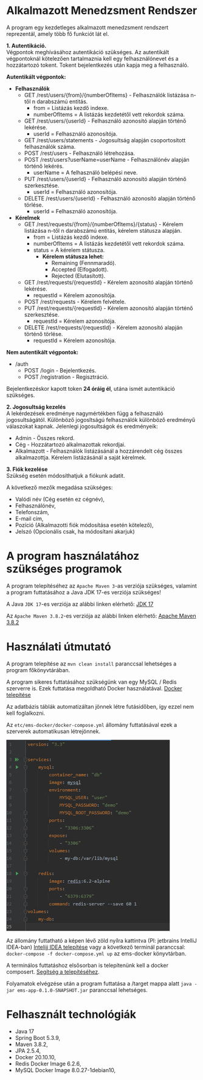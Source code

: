 # Alkalmazott Menedzsment Rendszer

A program egy kezdetleges alkalmazott menedzsment rendszert reprezentál, amely több fő funkciót lát el.

**1. Autentikáció.** \
Végpontok meghívásához autentikáció szükséges. 
Az autentikált végpontoknál kötelezően tartalmaznia kell egy felhasználónevet és a hozzátartozó tokent.
Tokent bejelentkezés után kapja meg a felhasználó.

**Autentikált végpontok:**

  - **Felhasználók**
    - GET /rest/users/{from}/{numberOfItems} - Felhasználók listázása n-től n darabszámú entitás.
      - from = Listázás kezdő indexe.
      - numberOfItems = A listázás kezdetétől vett rekordok száma.
    - GET /rest/users/{userId} - Felhasználó azonosító alapján történő lekérése.
      - userId = Felhasználó azonosítója.
    - GET /rest/users/statements - Jogosultság alapján csoportosított felhasználók száma.
    - POST /rest/users - Felhasználó létrehozása.
    - POST /rest/users?userName=userName - Felhasználónév alapján történő lekérés.
      - userName = A felhasználó belépési neve.
    - PUT /rest/users/{userId} - Felhasználó azonosító alapján történő szerkesztése.
      - userId = Felhasználó azonosítója.
    - DELETE /rest/users/{userId} - Felhasználó azonosító alapján történő törlése.
      - userId = Felhasználó azonosítója.
  - **Kérelmek**
    - GET /rest/requests/{from}/{numberOfItems}/{status} - Kérelem listázása n-től n darabszámú entitás, kérelem státusza alapján.
      - from = Listázás kezdő indexe.
      - numberOfItems = A listázás kezdetétől vett rekordok száma.
      - status = A kérelem státusza.
        - **Kérelem státusza lehet:**
          - Remaining (Fennmaradó).
          - Accepted (Elfogadott).
          - Rejected (Elutasított).
    - GET /rest/requests/{requestId} - Kérelem azonosító alapján történő lekérése.
      - requestId = Kérelem azonosítója.
    - POST /rest/requests - Kérelem felvétele.
    - PUT /rest/requests/{requestId} - Kérelem azonosító alapján történő szerkesztése.
      - requestId = Kérelem azonosítója.
    - DELETE /rest/requests/{requestId} - Kérelem azonosító alapján történő törlése.
      - requestId = Kérelem azonosítója.

**Nem autentikált végpontok:**

  - /auth
    - POST /login - Bejelentkezés.
    - POST /registration - Regisztráció.

Bejelentkezéskor kapott token **24 óráig él**, utána ismét autentikáció szükséges.

**2. Jogosultság kezelés** \
A lekérdezések eredménye nagymértékben függ a felhasználó jogosultságától.
Különböző jogosltságú felhasználók különböző eredményű válaszokat kapnak.
Jelenlegi jogosultságok és eredményeik:

  - Admin - Összes rekord.
  - Cég - Hozzátartozó alkalmazottak rekordjai.
  - Alkalmazott - Felhasználók listázásánál a hozzárendelt cég összes alkalmazottja. Kérelem listázásánál a saját kérelmek.

**3. Fiók kezelése** \
Szükség esetén módosíthatjuk a fiókunk adatit.

A következő mezők megadása szükséges:

  - Valódi név (Cég esetén ez cégnév),
  - Felhasználónév,
  - Telefonszám,
  - E-mail cím,
  - Pozíció (Alkalmazotti fiók módosítása esetén kötelező),
  - Jelszó (Opcionális csak, ha módosítani akarjuk)

# A program használatához szükséges programok

A program telepítéséhez az `Apache Maven 3`-as verziója szükséges, 
valamint a program futtatásához a Java JDK 17-es verziója szükséges!

A Java `JDK 17`-es verziója az alábbi linken elérhető: [JDK 17](https://www.oracle.com/java/technologies/downloads/#java17)

Az `Apache Maven 3.8.2`-es verziója az alábbi linken elérhető: [Apache Maven 3.8.2](https://maven.apache.org/docs/3.8.2/release-notes.html)

# Használati útmutató

A program telepítése az `mvn clean install` paranccsal lehetséges a program főkönyvtárában.

A program sikeres futtatásához szükségünk van egy MySQL / Redis szerverre is.
Ezek futtatása megoldható Docker használatával. [Docker telepítése](https://www.docker.com/)

Az adatbázis táblák automatizáltan jönnek létre futásidőben, így ezzel nem kell foglalkozni.

Az `etc/ems-docker/docker-compose.yml` állomány futtatásával ezek a szerverek automatikusan létrejönnek.

![img.png](etc/img.png)

Az állomány futtatható a képen lévő zöld nyílra kattintva (Pl: jetbrains IntelliJ IDEA-ban) [Intelijj IDEA telepítése](https://www.jetbrains.com/idea/)
vagy a következő terminál paranccsal: `docker-compose -f docker-compose.yml up` az ems-docker könyvtárban.

A terminálos futtatáshoz elsősorban is telepítenünk kell a docker composert. [Segítség a telepítéséhez](https://github.com/docker/compose).

Folyamatok elvégzése után a program futtatása a /target mappa alatt `java -jar ems-app-0.1.0-SNAPSHOT.jar` paranccsal lehetséges.

# Felhasznált technológiák

  - Java 17
  - Spring Boot 5.3.9,
  - Maven 3.8.2,
  - JPA 2.5.4,
  - Docker 20.10.10,
  - Redis Docker Image 6.2.6,
  - MySQL Docker Image 8.0.27-1debian10,
